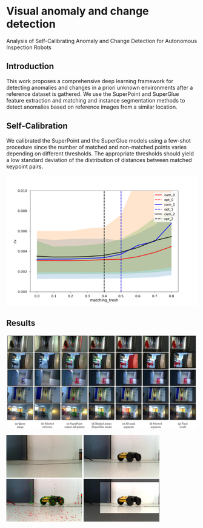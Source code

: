 
# Visual anomaly and change detection

Analysis of  Self-Calibrating Anomaly and Change Detection for Autonomous Inspection Robots

## Introduction

This work proposes a comprehensive deep learning framework for detecting anomalies and changes in a priori unknown environments after a reference dataset is gathered.
We use the SuperPoint and SuperGlue feature extraction and
matching and instance segmentation methods to detect anomalies based on reference images from a similar location. 

## Self-Calibration

We calibrated the SuperPoint and the SuperGlue models using a few-shot procedure since the number of matched and non-matched points varies depending on different thresholds. The appropriate thresholds should yield a low standard deviation of the distribution of distances between matched keypoint pairs.

![](./self_calibration/calibration_results/cameras_key_thresh0.003.png)


## Results

![](./output_images/all_together.png)


<p float="left">
  <img src="./input_images/b1.jpeg" width="200" />
  <img src="./input_images/b2.jpeg" width="200" /> 
  <img src="./output_images/scatterPoints.jpg" width="200" />
  <img src="./output_images/a_final.jpg" width="200" />
</p>
